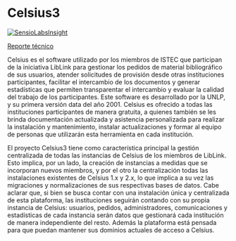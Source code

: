 Celsius3
========

[![SensioLabsInsight](https://insight.sensiolabs.com/projects/82e3ce6b-d4a3-4ed6-a49d-89ea3ec40d0c/big.png)](https://insight.sensiolabs.com/projects/82e3ce6b-d4a3-4ed6-a49d-89ea3ec40d0c)

[Reporte técnico](http://sedici.unlp.edu.ar/handle/10915/34504)

Celsius es el software utilizado por los miembros de ISTEC que participan de la 
iniciativa LibLink para gestionar los pedidos de material bibliográfico de sus 
usuarios, atender solicitudes de provisión desde otras instituciones participantes, 
facilitar el intercambio de los documentos y generar estadísticas que permiten 
transparentar el intercambio y evaluar la calidad del trabajo de los participantes. 
Este software es desarrollado por la UNLP, y su primera versión data del año 2001. 
Celsius es ofrecido a todas las instituciones participantes de manera gratuita, 
a quienes también se les brinda documentación actualizada y asistencia 
personalizada para realizar la instalación y mantenimiento, instalar 
actualizaciones y formar al equipo de personas que utilizarán esta herramienta 
en cada institución.

El proyecto Celsius3 tiene como característica principal la gestión centralizada 
de todas las instancias de Celsius de los miembros de LibLink. Esto implica, 
por un lado, la creación de instancias a medidas que se incorporan nuevos miembros, 
y por el otro la centralización todas las instalaciones existentes de Celsius 
1.x y 2.x, lo que implica a su vez las migraciones y normalizaciones de sus 
respectivas bases de datos. Cabe aclarar que, si bien se busca contar con una 
instalación única y centralizada de esta plataforma, las instituciones seguirán 
contando con su propia instancia de Celsius: usuarios, pedidos, administradores, 
comunicaciones y estadísticas de cada instancia serán datos que gestionará cada 
institución de manera independiente del resto. Además la plataforma está pensada 
para que puedan mantener sus dominios actuales de acceso a Celsius.